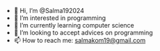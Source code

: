 - 👋 Hi, I’m @Salma192024
- 👀 I’m interested in programming
- 🌱 I’m currently learning computer science 
- 💞️ I’m looking to accept advices on programming
- 📫 How to reach me: salmakom19@gmail.com 

<!---
Salma192024/Salma192024 is a ✨ special ✨ repository because its `README.md` (this file) appears on your GitHub profile.
You can click the Preview link to take a look at your changes.
--->
